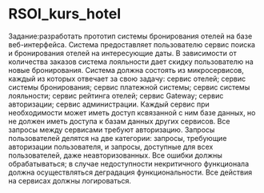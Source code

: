 # RSOI_kurs_hotel

Задание:pазработать прототип системы бронирования отелей на базе веб-интерфейса. Система предоставляет пользователю сервис поиска и бронирования отелей на интересующие даты. В зависимости от количества заказов система лояльности дает скидку пользователю на новые бронирования. Система должна состоять из микросервисов, каждый из которых отвечает за свою задачу: сервис отелей; сервис системы бронирования; сервис платежной системы; сервис системы лояльности; сервис рейтинга отелей; сервис Gateway; сервис авторизации; сервис администрации. Каждый сервис при необходимости может иметь доступ ксвязанной с ним базе данных, но не должен иметь доступа к базам данных других сервисов. Все запросы между сервисами требуют авторизацию. Запросы пользователей делятся на две категории: запросы, требующие авторизации пользователя, и запросы, доступные для всех пользователей, даже неавторизованных. Все ошибки должны обрабатываться; в случае недоступности некритичного функционала должна осуществляться деградация функциональности. Все действия на сервисах должны логироваться.
